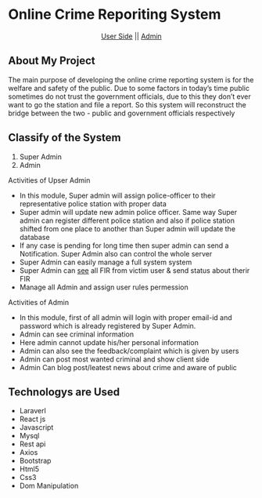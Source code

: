 
# Online Crime Reporiting System

<p align="center"><a href="http://ecrime.azadhosen.com/" target="_blank">User Side</a> || <a href="http://admin-ecrime.azadhosen.com/" target="_blank">Admin</a></p>

## About My Project

The main purpose of developing the online crime reporting system is for the welfare and safety of the public. Due to some factors in today’s time public sometimes do not trust the government officials, due to this they don’t ever want to go the station and file a report. So this system will reconstruct the bridge between the two - public and government officials respectively

## Classify of the System
1. Super Admin
2. Admin

Activities of Upser Admin
- In this module, Super admin will assign police-officer to their representative police station with proper data
- Super admin will update new admin police officer. Same way Super admin can register different police station and also if police station shifted from one place to another than Super admin will update the database
- If any case is pending for long time then super admin can send a Notification. Super Admin also can control the whole server
- Super Admin can easily manage a full system system
- Super Admin can <a href="http://ecrime.azadhosen.com/viewComplain" target="_blank">see</a> all FIR from victim user & send status about therir FIR
- Manage all Admin and assign user rules permession 

 Activities of Admin
- In this module, first of all admin will login with proper email-id and password which is already registered by Super Admin. 
- Admin can see criminal information
- Here admin cannot update his/her personal information
- Admin can also see the feedback/complaint which is given by users
- Admin can post most wanted criminal and show client side
- Admin Can blog post/leatest news about crime and aware of public


## Technologys are Used
- Laraverl
- React js
- Javascript
- Mysql
- Rest api
- Axios
- Bootstrap
- Html5
- Css3
- Dom Manipulation


